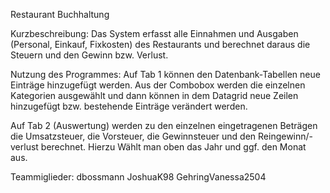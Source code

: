 Restaurant Buchhaltung

Kurzbeschreibung: 
Das System erfasst alle Einnahmen und Ausgaben (Personal, Einkauf, Fixkosten) des Restaurants 
und berechnet daraus die Steuern und den Gewinn bzw. Verlust.

Nutzung des Programmes:
Auf Tab 1 können den Datenbank-Tabellen neue Einträge hinzugefügt werden. Aus der Combobox werden die einzelnen Kategorien
ausgewählt und dann können in dem Datagrid neue Zeilen hinzugefügt bzw. bestehende Einträge verändert werden.


Auf Tab 2 (Auswertung) werden zu den einzelnen eingetragenen Beträgen die Umsatzsteuer, die Vorsteuer, die Gewinnsteuer und
den Reingewinn/-verlust berechnet. Hierzu Wählt man oben das Jahr und ggf. den Monat aus.


Teammiglieder:
dbossmann
JoshuaK98
GehringVanessa2504
